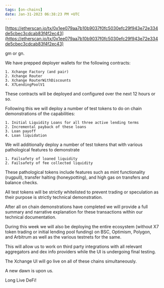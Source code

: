 ```yaml
---
tags: [on-chains]
date: Jan-31-2023 06:38:23 PM +UTC
---
```


[https://etherscan.io/tx/0x1ee079aa7b10b9037f0fc5030efc29f943e72e334de5cbec3cdcab83f4f2ec43](https://etherscan.io/tx/0x1ee079aa7b10b9037f0fc5030efc29f943e72e334de5cbec3cdcab83f4f2ec43)

gm or gn.

We have prepped deployer wallets for the following contracts:

    1. Xchange Factory (and pair)
    2. Xchange Router
    3. Xchange RouterWithDiscounts
    4. X7LendingPoolV1

These contracts will be deployed and configured over the next 12 hours or so.

Following this we will deploy a number of test tokens to do on chain demonstrations of the capabilities:

    1. Initial Liquidity Loans for all three active lending terms
    2. Incremental payback of these loans
    3. Loan payoff
    4. Loan liquidation

We will additionally deploy a number of test tokens that with various pathological features to demonstrate

    1. Failsafety of loaned liquidity
    2. Failsafety of fee collected liquidity

These pathological tokens include features such as mint functionality (rugpull), transfer halting (honeypotting), and high gas on transfers and balance checks.

All test tokens will be strictly whitelisted to prevent trading or speculation as their purpose is strictly technical demonstration.

After all on chain demonstrations have completed we will provide a full summary and narrative explanation for these transactions within our technical documentation.

During this week we will also be deploying the entire ecosystem (without X7 token trading or initial lending pool funding) on BSC, Optimism, Polygon, and Arbitrum as well as the various testnets for the same.

This will allow us to work on third party integrations with all relevant aggregators and dex info providers while the UI is undergoing final testing.

The Xchange UI will go live on all of these chains simultaneously.

A new dawn is upon us.

Long Live DeFi!
